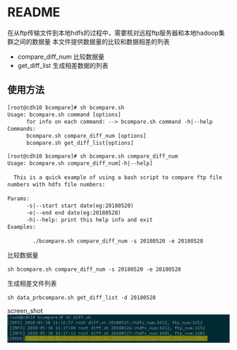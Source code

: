 # README
在从ftp传输文件到本地hdfs的过程中，需要核对远程ftp服务器和本地hadoop集群之间的数据量
本文件提供数据量的比较和数据相差的列表
- compare_diff_num 比较数据量
- get_diff_list 生成相差数据的列表

## 使用方法
```
[root@cdh10 bcompare]# sh bcompare.sh
Usage: bcompare.sh command [options]
      for info on each command: --> bcompare.sh command -h|--help
Commands:
      bcompare.sh compare_diff_num [options]
      bcompare.sh get_diff_list[options]
```

```
[root@cdh10 bcompare]# sh bcompare.sh compare_diff_num
Usage: bcompare.sh compare_diff_num[-h|--help]

  This is a quick example of using a bash script to compare ftp file numbers with hdfs file numbers:

Params:
      -s|--start start date(eg:20180520)
      -e|--end end date(eg:20180528)
      -h|--help: print this help info and exit
Examples:

        ./bcompare.sh compare_diff_num -s 20180520 -e 20180528
```
比较数据量
```
sh bcompare.sh compare_diff_num -s 20180520 -e 20180528
```
生成相差文件列表
```
sh data_prbcompare.sh get_diff_list -d 20180528
```
screen_shot
![](https://github.com/yiluohan1234/tools/blob/master/bcompare/screen_shot_diff.png)
